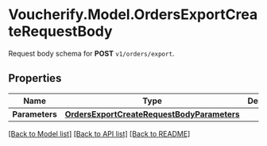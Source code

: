 # Voucherify.Model.OrdersExportCreateRequestBody
Request body schema for **POST** `v1/orders/export`.

## Properties

Name | Type | Description | Notes
------------ | ------------- | ------------- | -------------
**Parameters** | [**OrdersExportCreateRequestBodyParameters**](OrdersExportCreateRequestBodyParameters.md) |  | [optional] 

[[Back to Model list]](../README.md#documentation-for-models) [[Back to API list]](../README.md#documentation-for-api-endpoints) [[Back to README]](../README.md)

